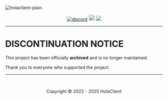![holaclient-plain](https://github.com/HolaClient/.github/assets/102372274/5547ffce-6fb9-42c5-a9b6-a529c9f0d0cc)
<p align="center">
  <a href="https://discord.gg/CvqRH9TrYK"><img src="https://img.shields.io/discord/1038719273658499072?color=blue&label=Discord&logo=HolaClient&logoColor=blue" alt="discord" /></a>
  <a  href="https://github.com/HolaClient/v2-mini/stargazers"><img src="https://img.shields.io/github/stars/HolaClient/HolaClient?label=Stars %E2%AD%90" height="20"/></a>
  <img src="https://komarev.com/ghpvc/?username=CR072&color=blue">
</p>

---

# DISCONTINUATION NOTICE

This project has been officially **archived** and is no longer maintained.

Thank you to everyone who supported the project.

---

<br>
<p align="center">Copyright © 2022 - 2025 HolaClient</p>
